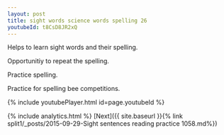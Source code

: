 ```yaml
---
layout: post
title: sight words science words spelling 26
youtubeId: t8CsD8JR2xQ
---
```

 
 
Helps to learn sight words and their spelling.

Opportunitiy to repeat the spelling. 

Practice spelling. 
 
Practice for spelling bee competitions. 
 
{% include youtubePlayer.html id=page.youtubeId %}
 
 
{% include analytics.html %} 
[Next]({{ site.baseurl }}{% link  split1/_posts/2015-09-29-Sight sentences reading practice 1058.md%})
 
